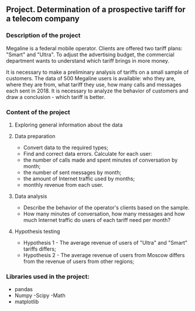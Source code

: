 ## Project. Determination of a prospective tariff for a telecom company
### Description of the project
Megaline is a federal mobile operator. Clients are offered two tariff plans: "Smart" and "Ultra". To adjust the advertising budget, the commercial department wants to understand which tariff brings in more money.

It is necessary to make a preliminary analysis of tariffs on a small sample of customers. The data of 500 Megaline users is available: who they are, where they are from, what tariff they use, how many calls and messages each sent in 2018. It is necessary to analyze the behavior of customers and draw a conclusion - which tariff is better.

### Content of the project
1. Exploring general information about the data

2. Data preparation
     - Convert data to the required types;
     - Find and correct data errors.
     Calculate for each user:
     - the number of calls made and spent minutes of conversation by month;
     - the number of sent messages by month;
     - the amount of Internet traffic used by months;
     - monthly revenue from each user.

3. Data analysis
     - Describe the behavior of the operator's clients based on the sample.
     - How many minutes of conversation, how many messages and how much Internet traffic do users of each tariff need per month?

4. Hypothesis testing
     - Hypothesis 1 - The average revenue of users of "Ultra" and "Smart" tariffs differs;
     - Hypothesis 2 - The average revenue of users from Moscow differs from the revenue of users from other regions;
    
### Libraries used in the project:
- pandas
- Numpy
-Scipy
-Math
- matplotlib
